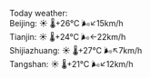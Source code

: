 Today weather:  
Beijing: ☀️   🌡️+26°C 🌬️↙15km/h  
Tianjin: ☀️   🌡️+24°C 🌬️←22km/h  
Shijiazhuang: ☀️   🌡️+27°C 🌬️↖7km/h  
Tangshan: ☀️   🌡️+21°C 🌬️↙12km/h  

